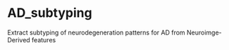 # AD_subtyping
Extract  subtyping of neurodegeneration patterns for AD from Neuroimge-Derived  features
